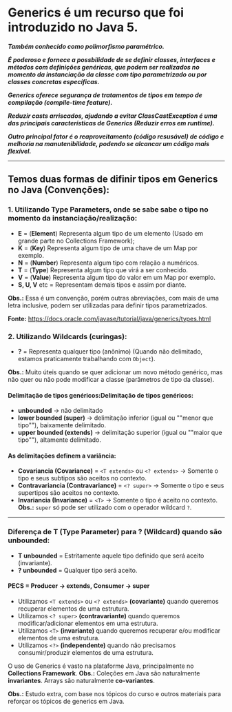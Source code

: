 # Generics é um recurso que foi introduzido no Java 5.

***Também conhecido como polimorfismo paramétrico.***

***É poderoso e fornece a possbilidade de se definir classes, interfaces e métodos
com definições genéricas, que podem ser realizados no momento da instanciação da classe com tipo parametrizado
ou por classes concretas específicas.***

***Generics oferece segurança de tratamentos de tipos em tempo de compilação (compile-time feature).***

***Reduzir casts arriscados, ajudando a evitar ClassCastException é uma das principais
características de Generics (Reduzir erros em runtime).***

***Outro principal fator é o reaproveitamento (código resusável) de código e melhoria na manutenibilidade,
podendo se alcancar um código mais flexível.***

------------



## Temos duas formas de difinir tipos em Generics no Java (Convenções):
### 1. Utilizando Type Parameters, onde se sabe sabe o tipo no momento da instanciação/realização:

- **E** = (**Element**) Representa algum tipo de um elemento (Usado em grande parte no Collections Framework);
- **K** = (**Key**) Representa algum tipo de uma chave de um Map por exemplo.
- **N** = (**Number**) Representa algum tipo com relação a numéricos.
- **T** = (**Type**) Representa algum tipo que virá a ser conhecido.
- **V** = (**Value**) Representa algum tipo do valor em um Map por exemplo.
- **S, U, V** etc = Representam demais tipos e assim por diante.

**Obs.:** Essa é um convenção, porém outras abreviações, com mais de uma letra inclusive, podem ser utilizadas para definir tipos parametrizados.

**Fonte:** https://docs.oracle.com/javase/tutorial/java/generics/types.html

### 2. Utilizando Wildcards (curingas):
- **?** = Representa qualquer tipo (anônimo) (Quando não delimitado, estamos praticamente trabalhando com `Object`).

**Obs.:** Muito úteis quando se quer adicionar um novo método genérico, mas não quer ou não pode modificar a classe (parâmetros de tipo da classe).

#### Delimitação de tipos genéricos:Delimitação de tipos genéricos:
- **unbounded** -> não delimitado
- **lower bounded (super)** -> delimitação inferior (igual ou ""menor que tipo""), baixamente delimitado.
- **upper bounded (extends)** -> delimitação superior (igual ou ""maior que tipo""), altamente delimitado.

#### As delimitações definem a variância:
- **Covariancia (Covariance)** = `<T extends>` ou `<? extends>` -> Somente o tipo e seus subtipos são aceitos no contexto.
- **Contravariancia (Contravariance)** = `<? super>` -> Somente o tipo e seus supertipos são aceitos no contexto.
- **Invariancia (Invariance)** = `<T>` -> Somente o tipo é aceito no contexto.
  **Obs.:** `super` só pode ser utilizado com o operador wildcard `?`.

------------


### Diferença de T (Type Parameter) para ? (Wildcard) quando são unbounded:
- **T unbounded** = Estritamente aquele tipo definido que será aceito (invariante).
- **? unbounded** = Qualquer tipo será aceito.

#### PECS = Producer -> extends, Consumer -> super
- Utilizamos `<T extends>` ou `<? extends>` **(covariante)** quando queremos recuperar elementos de uma estrutura.
- Utilizamos `<? super>` **(contravariante)** quando queremos modificar/adicionar elementos em uma estrutura.
- Utilizamos `<T>` **(invariante)** quando queremos recuperar e/ou modificar elementos de uma estrutura.
- Utilizamos `<?>` **(independente)** quando não precisamos consumir/produzir elementos de uma estrutura.

O uso de Generics é vasto na plataforme Java, principalmente no **Collections Framework**.
**Obs.:** Coleções em Java são naturalmente **invariantes**.
Arrays são naturalmente **co-variantes**.

**Obs.:** Estudo extra, com base nos tópicos do curso e outros materiais para reforçar os tópicos de generics em Java.

